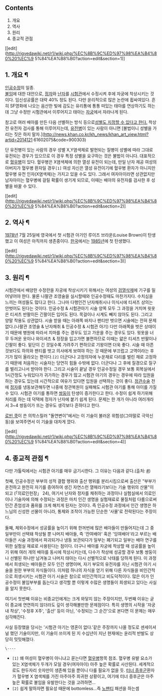 ## Contents

    

1. 개요 
2. 역사 
3. 원리 
4. 종교적 관점 

[[edit](http://rigvedawiki.net/r1/wiki.php/%EC%8B%9C%ED%97%98%EA%B4%80%20%EC%9
5%84%EA%B8%B0?action=edit&section=1)]

## 1. 개요 ¶

[인공수정](%EC%9D%B8%EA%B3%B5%EC%88%98%EC%A0%95.md)의 일종.  
[불임](%EB%B6%88%EC%9E%84.md)에 대한 대안으로, [정자](%EC%A0%95%EC%9E%90.md)와
[난자](%EB%82%9C%EC%9E%90.md)를 [시험관](%EC%8B%9C%ED%97%98%EA%B4%80.md)에서
수정시켜 후에 자궁에 착상시키는 것이다. 임신성공률은 대략 40% 정도 된다. 다만 윤리적으로 많은 논란에 휩싸여있다. 흔히 SF영화에
나오는 음산한 빛에 감도는 유리통에 통통 떠있는 태아를 연상하기도 하는데 그냥 수정만 시험관에서 이루어지고 태아는
[자궁](%EC%9E%90%EA%B6%81.md)에서 자라나게 된다.

  

참고로 여러 배아를 만든 다음 선별하는 방식 등으로[성별도 지정할 수 있다고
한다.](http://www.ajunews.com/common/redirect.jsp?newsId=20111128000438) 착상전 유전자
검사를 통해 이루어지는데, [유전병](%EC%9C%A0%EC%A0%84%EB%B3%91.md)이 있는 사람이 아니면 [불법이니 성별을
가리는 짓은 하지 말자.](http://news.khan.co.kr/kh_news/khan_art_view.html?artid=2014121
61602075&code=900303)

  

단 유전병이 있는 사람의 경우 성별 X,Y염색체로 발현되는 질병이 성별에 따라 그대로 유전되는 경우가 있으므로 이 경우 특정 성별을 요구하는
것은 불법이 아니다. 대표적으로 [혈우병](%ED%98%88%EC%9A%B0%EB%B3%91.md)이 있다. 혈우병은 X염색체에 의한
열성 유전이 되는데, 만일 난자 제공 여성의 아버지가 혈우병 환자일 경우`[1]` 여성 자신은 열성 유전이기에 혈우병 환자가 아니지만 혈우병
유전 인자(X염색체)는 가지고 있을 수도 있다. 그래서 여자아이라면 상관없지만 남자아이는 혈우병에 걸릴 확률이 생기게 되므로, 이때는 배아의
유전자를 검사한 후 성별을 바꿀 수 있다.

  

[[edit](http://rigvedawiki.net/r1/wiki.php/%EC%8B%9C%ED%97%98%EA%B4%80%20%EC%9
5%84%EA%B8%B0?action=edit&section=2)]

## 2. 역사 ¶

[1978년](1978%EB%85%84.md) 7월 25일에 영국에서 첫 시험관 아기인 루이즈 브라운(Louise Brown)이
탄생했고 이 여성은 아직까지 생존중이다. [한국](%ED%95%9C%EA%B5%AD.md)에서는
[1985년](1985%EB%85%84.md)에 첫 탄생했다.

  

[[edit](http://rigvedawiki.net/r1/wiki.php/%EC%8B%9C%ED%97%98%EA%B4%80%20%EC%9
5%84%EA%B8%B0?action=edit&section=3)]

## 3. 원리 ¶

시험관에서 배양한 수정란을 자궁에 착상시키기 위해서는 여성의
[검열삭제](%EA%B2%80%EC%97%B4%EC%82%AD%EC%A0%9C.md)에 기구를 밀어넣어야 한다. 물론 나팔관 조영술을
실시할때와 인공수정때도 마찬가지다. 수치심을 느끼는 여성들도 많다고 한다. 그나마 다행인건 난자채취시나 이식시에 티셔츠 상의는 안벗어도
된다는 것이다. 인공수정 & 시험관아기 시술 양쪽 모두 그 과정을 거치며 윗옷은 티셔츠 반팔이든 긴팔이든 입어도 된다. 목걸이나 시계도 빼지
않아도 된다. 그리고 양말 착용도 상관없다. 시술 받을 때는 아래쪽 바지나 팬티만 벗으면 시술에는 전혀 문제없다.(나팔관 조영술 & 난자채취
& 인공수정 & 시험관 아기) 다만 아래쪽을 벗은 상태이기 때문에 병원에 따라서 치마를 주는 경우도 있고 가운을 주는 경우도 있다. 윗옷을
너무 두꺼운 옷이나 와이셔츠 & 정장을 입고가면 불편하므로 이때는 얇은 티셔츠 반팔이나 긴팔이 좋다. 밑단이 긴 것일수록 가려주기 편하므로
기왕이면 더욱 좋다. 시술 때 아픈 것보다도 하의와 팬티를 벗고 의사에게 보여야 하는 것 때문에 부끄럽고 고역이라는 후기가 많이 올라오는
편이다.`[2]` 더군다나 고정의자에 누운채로 다리를 벌린 채로 고정하기 때문에 처음하는 시술자는 당연히 힘들 수밖에 없다. 더군다나 그
후에 질경으로 질구를 벌리고나서 받아야 한다. 그리고 시술이 끝날 경우 인공수정일 경우 보통 회복실에서 1시간정도 누워있다가 귀가하는 경우가
많고 시험관 아기의 경우는 경우에 따라 입원을 하는 경우도 있는데 시간적으로 여유가 있다면 입원을 선택하는 것이 좋다.
[정관수술](%EC%A0%95%EA%B4%80%EC%88%98%EC%88%A0.md) 전에
[정자](%EC%A0%95%EC%9E%90.md)를 냉동보관해두면 나중에 정관복원이 실패해도 시험관 아기를 통해 아이를 가질 수 있다.
시험관 아기를 통하면 [쌍둥이](%EC%8C%8D%EB%91%A5%EC%9D%B4.md) 탄생이 증가한다고 한다. 수정이 쉽게 하기위해
처리를 하는 데 덕택에 정자가 난자에 붙기 쉽게 된다. 문제는 한 개가 아니라 여러개라서 3~4 쌍둥이가 뜨는 경우도 생각보다 흔하다고
한다.

  

[로빈 쿡](%EB%A1%9C%EB%B9%88%20%EC%BF%A1.md)이 쓴 의학스릴러 "돌연변이"에서는 이 기술이 불러온
위험성(그야말로 극악신동)을 보여주면서 이 기술을 대차게 깠다.

  

[[edit](http://rigvedawiki.net/r1/wiki.php/%EC%8B%9C%ED%97%98%EA%B4%80%20%EC%9
5%84%EA%B8%B0?action=edit&section=4)]

## 4. 종교적 관점 ¶

다만 가톨릭에서는 시험관 아기를 매우 금기시한다. 그 이유는 다음과 같다.(출처:
[#](http://www.pbc.co.kr/CMS/newspaper/view_body.php?cid=353216&path=201010))

  

첫째, 인공수정은 부부의 성적 결합 행위와 출산 행위를 분리시킴으로써 출산은 "부부가 온전하고 완전히 자기를 증여하여 생긴 자연스런
열매라기보다는 기술 행위의 산물"이 되고 (「의료인헌장」 24), 여기서 난자와 정자를 채취하는 과정이나 실험실에서 의료인이나 기술자에 의해
수정되는 과정은 마치 인간 생명을 실험재료로 물질처럼 다룸으로써 인간 존엄성과 품위를 크게 해치게 된자는 것이다. 즉 인공수정 과정에서 인간
생명은 하느님의 신성한 선물이 아니라, 통제와 조작이 가능한 단순한 '사물'로 전락된다는 주장이다.

  

둘째, 체외수정에서 성공률을 높이기 위해 한꺼번에 많은 배아들이 만들어지는데 그 중 일부만이 선택돼 착상될 뿐 나머지 배아들, 즉
'잔여배아' 혹은 '잉여배아'라고 부르는 배아들은 시술 과정에서 파괴되거나 냉동 보관되다가 일부는 폐기되고 일부는 배아 연구를 위한 실험실
재료로 사용된다는 점이다. 더구나 배아를 자궁에 착상할 때 성공률을 높이기 위해 여러 개의 배아를 동시에 착상시키는데, 다수가 착상에 성공할
경우 보통 쌍둥이나 선별된 하나만 남겨놓고 나머지 태아는 다시 선별적으로 낙태를 당하게 된다. 이 과정에서 희생되는 배아들은 모두 인간
생명이며, 자기 부모의 유전자를 지닌 시험관 아기 시술을 원한 부부의 자식들이다. 이처럼 하나의 자식을 얻기 위해 다른 자식들을 비인간적으로
희생시키는 시험관 아기 시술은 참으로 비인간적이고 비도덕적이다. 많은 이가 인공수정이 불임부부를 돕는다고 생각할 뿐 이렇게 수많은 생명들이
희생되고 있다는 사실을 알지 못한다.

  

여기서 첫번째 이유는 비종교인에게는 크게 와닿지 않는 주장이지만, 두번째 이유는 굳이 종교에 연연하지 않더라도 깊이 생각해볼만한 문제점이다.
특히 생명의 시작을 '자궁내 착상', '수정후 X주', '출산' 등이 아닌, '수정되는 그 순간'으로 본다면 이 문제는 매우 심각해진다.

  

사실 등장했을 당시는 '시험관 아기는 영혼이 없다.'같은 주장까지 나올 정도로 센세이셔널 했던 기술이지만, 이 기술이 쓰이게 된 지 수십년이
지난 현재에는 윤리적 반발도 상당히 밋밋해졌다.

`\----`

  * `[1]` 왜 여성이 혈우병이 아니냐고 묻는다면 [혈우병](%ED%98%88%EC%9A%B0%EB%B3%91.md)항목 참조. 혈우병 유발 요소가 있는 X염색체가 두개가 모일 경우(여자아이) 아주 높은 확률로 사산된다. 세계적으로도 한두자리 숫자만이 생존해 있을 뿐이니 다룰 필요가 없을 듯. [터너 증후군](%ED%84%B0%EB%84%88%20%EC%A6%9D%ED%9B%84%EA%B5%B0.md)환자가 혈우병 X 염색체를 가진 아주아주 희귀한 상황이고, 여기에 터너 증후군은 아주 높은 확률로 불임을 유발한다는 것을 고려하면...
  * `[2]` 쉽게 말하자면 필요성 때문에 bottomless...즉 [노팬티](%EB%85%B8%ED%8C%AC%ED%8B%B0.md) 패션을 하는셈

